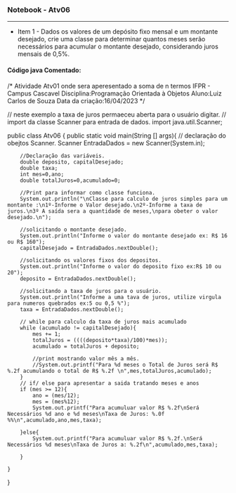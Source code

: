 ### Notebook - Atv06
**********************				
 
* Item 1 - Dados os valores de um depósito fixo mensal e um montante desejado, crie uma classe para determinar quantos meses serão necessários para acumular o montante desejado, considerando juros mensais de 0,5%. 


#### Código java Comentado:
/*
 Atividade Atv01 onde sera aperesentado a soma de n termos 
 IFPR - Campus Cascavel
 Disciplina:Programação Orientada à Objetos
 Aluno:Luiz Carlos de Souza
 Data da criação:16/04/2023 
 */

// neste exemplo a taxa de juros permaeceu aberta para o usuário digitar.
// import da classe Scanner para entrada de dados.
import java.util.Scanner;

public class Atv06 {
    public static void main(String [] args){
        // declaração do obejtos Scanner.
        Scanner EntradaDados = new Scanner(System.in);
        
        //Declaração das variáveis.
        double deposito, capitalDesejado;
        double taxa;
        int mes=0,ano;
        double totalJuros=0,acumulado=0;
        
        //Print para informar como classe funciona.
        System.out.println("\nClasse para calculo de juros simples para um montante :\n1º-Informe o Valor desejado.\n2º-Informe a taxa de juros.\n3º A saída sera a quantidade de meses,\npara obeter o valor desejado.\n");

        //solicitando o montante desejado.
        System.out.println("Informe o valor do montante desejado ex: R$ 16 ou R$ 160");
        capitalDesejado = EntradaDados.nextDouble();
        
        //solicitando os valores fixos dos depositos.
        System.out.println("Informe o valor do deposito fixo ex:R$ 10 ou 20");
        deposito = EntradaDados.nextDouble();
        
        //solicitando a taxa de juros para o usuário.
        System.out.println("Informe a uma tava de juros, utilize virgula para numeros quebrados ex:5 ou 0,5 %");
        taxa = EntradaDados.nextDouble();

        // while para calculo da taxa de juros mais acumulado
        while (acumulado != capitalDesejado){
            mes += 1;
            totalJuros = ((((deposito*taxa)/100)*mes));
            acumulado = totalJuros + deposito;
            
            //print mostrando valor mês a mês.
            //System.out.printf("Para %d meses o Total de Juros será R$ %.2f acumulando o total de R$ %.2f \n",mes,totalJuros,acumulado); 
        } 
        // if/ else para apresentar a saida tratando meses e anos    
        if (mes >= 12){
            ano = (mes/12);
            mes = (mes%12);
            System.out.printf("Para acumuluar valor R$ %.2f\nSerá Necessários %d ano e %d meses\nTaxa de Juros: %.0f %%\n",acumulado,ano,mes,taxa);

        }else{
            System.out.printf("Para acumuluar valor R$ %.2f.\nSerá Necessários %d meses\nTaxa de Juros a: %.2f\n",acumulado,mes,taxa);
            
        }

    }
    
}
